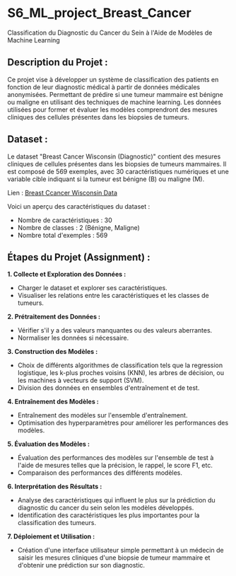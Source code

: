 # S6_ML_project_Breast_Cancer
Classification du Diagnostic du Cancer du Sein à l'Aide de Modèles de Machine Learning

## Description du Projet :
Ce projet vise à développer un système de classification des patients en fonction de leur diagnostic médical à partir de données médicales anonymisées. Permettant de prédire si une tumeur mammaire est bénigne ou maligne en utilisant des techniques de machine learning. Les données utilisées pour former et évaluer les modèles comprendront des mesures cliniques des cellules présentes dans les biopsies de tumeurs.

## Dataset :
Le dataset "Breast Cancer Wisconsin (Diagnostic)" contient des mesures cliniques de cellules présentes dans les biopsies de tumeurs mammaires. Il est composé de 569 exemples, avec 30 caractéristiques numériques et une variable cible indiquant si la tumeur est bénigne (B) ou maligne (M).

Lien :  [Breast Ccancer Wisconsin Data](https://www.kaggle.com/datasets/uciml/breast-cancer-wisconsin-data)

Voici un aperçu des caractéristiques du dataset :
- Nombre de caractéristiques : 30
- Nombre de classes : 2 (Bénigne, Maligne)
- Nombre total d'exemples : 569

## Étapes du Projet (Assignment) :
**1. Collecte et Exploration des Données :**
  - Charger le dataset et explorer ses caractéristiques.
  - Visualiser les relations entre les caractéristiques et les classes de tumeurs.

**2. Prétraitement des Données :**
  - Vérifier s'il y a des valeurs manquantes ou des valeurs aberrantes.
  - Normaliser les données si nécessaire.

**3. Construction des Modèles :**
  - Choix de différents algorithmes de classification tels que la regression logistique, les k-plus proches voisins (KNN), les arbres de décision, ou les machines à vecteurs de support (SVM).
  - Division des données en ensembles d'entraînement et de test.

**4. Entraînement des Modèles :**
  - Entraînement des modèles sur l'ensemble d'entraînement.
  - Optimisation des hyperparamètres pour améliorer les performances des modèles.

**5. Évaluation des Modèles :**
  - Évaluation des performances des modèles sur l'ensemble de test à l'aide de mesures telles que la précision, le rappel, le score F1, etc.
  - Comparaison des performances des différents modèles.

**6. Interprétation des Résultats :**
  - Analyse des caractéristiques qui influent le plus sur la prédiction du diagnostic du cancer du sein selon les modèles développés.
  - Identification des caractéristiques les plus importantes pour la classification des tumeurs.

**7. Déploiement et Utilisation :**
  - Création d'une interface utilisateur simple permettant à un médecin de saisir les mesures cliniques d'une biopsie de tumeur mammaire et d'obtenir une prédiction sur son diagnostic.
